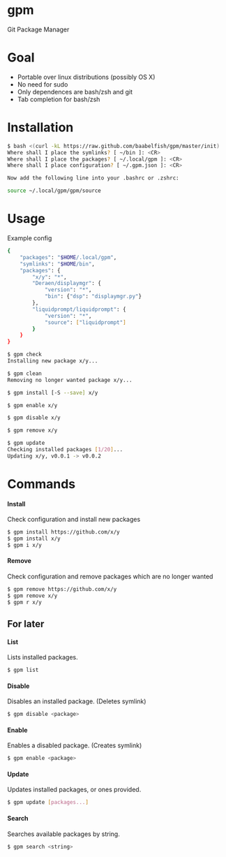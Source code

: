 gpm
===

Git Package Manager

# Goal
- Portable over linux distributions (possibly OS X)
- No need for sudo
- Only dependences are bash/zsh and git
- Tab completion for bash/zsh

# Installation
```bash
$ bash <(curl -kL https://raw.github.com/baabelfish/gpm/master/init)
Where shall I place the symlinks? [ ~/bin ]: <CR>
Where shall I place the packages? [ ~/.local/gpm ]: <CR>
Where shall I place configuration? [ ~/.gpm.json ]: <CR>

Now add the following line into your .bashrc or .zshrc:

source ~/.local/gpm/gpm/source
```

# Usage

Example config
```bash
{
    "packages": "$HOME/.local/gpm",
    "symlinks": "$HOME/bin",
    "packages": {
        "x/y": "*",
        "Deraen/displaymgr": {
            "version": "*",
            "bin": {"dsp": "displaymgr.py"}
        },
        "liquidprompt/liquidprompt": {
            "version": "*",
            "source": ["liquidprompt"]
        }
    }
}
```

```bash
$ gpm check
Installing new package x/y...

$ gpm clean
Removing no longer wanted package x/y...

$ gpm install [-S --save] x/y

$ gpm enable x/y

$ gpm disable x/y

$ gpm remove x/y

$ gpm update
Checking installed packages [1/20]...
Updating x/y, v0.0.1 -> v0.0.2
```

# Commands

#### Install
Check configuration and install new packages
```bash
$ gpm install https://github.com/x/y
$ gpm install x/y
$ gpm i x/y
```

#### Remove
Check configuration and remove packages which are no longer wanted
```bash
$ gpm remove https://github.com/x/y
$ gpm remove x/y
$ gpm r x/y
```

## For later

#### List
Lists installed packages.
```bash
$ gpm list
```

#### Disable
Disables an installed package. (Deletes symlink)
```bash
$ gpm disable <package>
```

#### Enable
Enables a disabled package. (Creates symlink)
```bash
$ gpm enable <package>
```

#### Update
Updates installed packages, or ones provided.
```bash
$ gpm update [packages...]
```

#### Search
Searches available packages by string.
```bash
$ gpm search <string>
```

